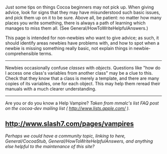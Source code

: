 Just some tips on things Cocoa beginners may not pick up. When giving advice, look for signs that they may have misunderstood such basic issues, and pick them up on it to be sure. Above all, be patient: no matter how many places you write something, there is always a path of learning which manages to miss them all. (See General/HowToWriteHelpfulAnswers.)

This page is intended for non-newbies who want to give advice; as such, it should identify areas newbies have problems with, and how to spot when a newbie is missing something really basic, not explain things in newbie-comprehensible terms.

----

Newbies occasionally confuse *classes* with *objects*. Questions like "how do I access one class's variables from another class" may be a clue to this. Check that they know that a class is merely a template, and there are many copies of its variables, one for each object. This may help them reread their manuals with a much clearer understanding.

----
Are you or do you know a Help Vampire? *Taken from mmalc's list FAQ post on the cocoa-dev mailing list ( http://www.lists.apple.com/ ).*

http://www.slash7.com/pages/vampires
----

*Perhaps we could have a community topic, linking to here, General/CocoaStub, General/HowToWriteHelpfulAnswers, and anything else helpful to the maintenance of this site?*
